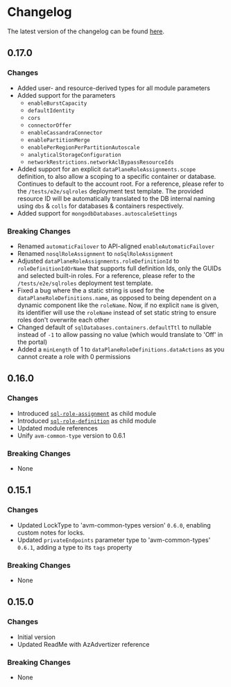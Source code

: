 # Changelog

The latest version of the changelog can be found [here](https://github.com/Azure/bicep-registry-modules/blob/main/avm/res/document-db/database-account/CHANGELOG.md).

## 0.17.0

### Changes

- Added user- and resource-derived types for all module parameters
- Added support for the parameters
  - `enableBurstCapacity`
  - `defaultIdentity`
  - `cors`
  - `connectorOffer`
  - `enableCassandraConnector`
  - `enablePartitionMerge`
  - `enablePerRegionPerPartitionAutoscale`
  - `analyticalStorageConfiguration`
  - `networkRestrictions.networkAclBypassResourceIds`
- Added support for an explicit `dataPlaneRoleAssignments.scope` definition, to also allow a scoping to a specific container or database. Continues to default to the account root. For a reference, please refer to the `/tests/e2e/sqlroles` deployment test template. The provided resource ID will be automatically translated to the DB internal naming using `dbs` & `colls` for databases & containers respectively.
- Added support for `mongodbDatabases.autoscaleSettings`

### Breaking Changes

- Renamed `automaticFailover` to API-aligned `enableAutomaticFailover`
- Renamed `nosqlRoleAssignment` to `noSqlRoleAssignment`
- Adjusted `dataPlaneRoleAssignments.roleDefinitionId` to `roleDefinitionIdOrName` that supports full definition Ids, only the GUIDs and selected built-in roles. For a reference, please refer to the `/tests/e2e/sqlroles` deployment test template.
- Fixed a bug where the a static string is used for the `dataPlaneRoleDefinitions.name`, as opposed to being dependent on a dynamic component like the `roleName`. Now, if no explicit `name` is given, its identifier will use the `roleName` instead of set static string to ensure roles don't overwrite each other
- Changed default of `sqlDatabases.containers.defaultTtl` to nullable instead of `-1` to allow passing no value (which would translate to 'Off' in the portal)
- Added a `minLength` of 1 to `dataPlaneRoleDefinitions.dataActions` as you cannot create a role with 0 permissions

## 0.16.0

### Changes

- Introduced [`sql-role-assignment`](/Azure/bicep-registry-modules/blob/main/avm/res/document-db/database-account/sql-role-assignment) as child module
- Introduced [`sql-role-definition`](/Azure/bicep-registry-modules/blob/main/avm/res/document-db/database-account/sql-role-definition) as child module
- Updated module references
- Unify `avm-common-type` version to 0.6.1

### Breaking Changes

- None

## 0.15.1

### Changes

- Updated LockType to 'avm-common-types version' `0.6.0`, enabling custom notes for locks.
- Updated `privateEndpoints` parameter type to 'avm-common-types' `0.6.1`, adding a type to its `tags` property

### Breaking Changes

- None

## 0.15.0

### Changes

- Initial version
- Updated ReadMe with AzAdvertizer reference

### Breaking Changes

- None
